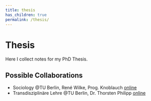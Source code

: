 ```yaml
---
title: thesis
has_children: true
permalink: /thesis/
---
```


# Thesis

Here I collect notes for my PhD Thesis.


## Possible Collaborations

* Sociology @TU Berlin, René Wilke, Prog. Knoblauch [online](https://www.as.tu-berlin.de/v_menue/mitarbeiterinnen/)
* Transdisziplinäre Lehre @TU Berlin, Dr. Thorsten Philipp [online](https://www.tu-berlin.de/menue/einrichtungen/praesidium/projekte_des_praesidiums/transdisziplinaere_lehre/menue/transdisziplinaere_lehre/)
